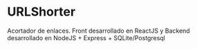 # URLShorter
Acortador de enlaces. Front desarrollado en ReactJS y Backend desarrollado en NodeJS + Express + SQLite/Postgresql
